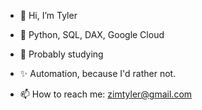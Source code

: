 - 👋 Hi, I’m Tyler
- 👀 Python, SQL, DAX, Google Cloud
- 🌱 Probably studying
- ✨ Automation, because I'd rather not.

- 📫 How to reach me: zimtyler@gmail.com

<!---
zimtyler/zimtyler is a ✨ special ✨ repository because its `README.md` (this file) appears on your GitHub profile.
You can click the Preview link to take a look at your changes.
--->
